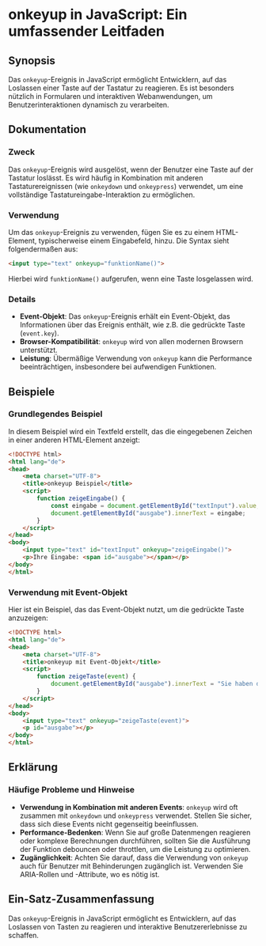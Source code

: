 <!--
Meta Description: # onkeyup in JavaScript: Ein umfassender Leitfaden ## Synopsis Das `onkeyup`-Ereignis in JavaScript ermöglicht Entwicklern, auf das Loslassen einer Ta...
Meta Keywords: onkeyup, das, html, die, event
-->

# onkeyup in JavaScript: Ein umfassender Leitfaden

## Synopsis
Das `onkeyup`-Ereignis in JavaScript ermöglicht Entwicklern, auf das Loslassen einer Taste auf der Tastatur zu reagieren. Es ist besonders nützlich in Formularen und interaktiven Webanwendungen, um Benutzerinteraktionen dynamisch zu verarbeiten.

## Dokumentation
### Zweck
Das `onkeyup`-Ereignis wird ausgelöst, wenn der Benutzer eine Taste auf der Tastatur loslässt. Es wird häufig in Kombination mit anderen Tastaturereignissen (wie `onkeydown` und `onkeypress`) verwendet, um eine vollständige Tastatureingabe-Interaktion zu ermöglichen.

### Verwendung
Um das `onkeyup`-Ereignis zu verwenden, fügen Sie es zu einem HTML-Element, typischerweise einem Eingabefeld, hinzu. Die Syntax sieht folgendermaßen aus:

```html
<input type="text" onkeyup="funktionName()">
```

Hierbei wird `funktionName()` aufgerufen, wenn eine Taste losgelassen wird.

### Details
- **Event-Objekt**: Das `onkeyup`-Ereignis erhält ein Event-Objekt, das Informationen über das Ereignis enthält, wie z.B. die gedrückte Taste (`event.key`).
- **Browser-Kompatibilität**: `onkeyup` wird von allen modernen Browsern unterstützt.
- **Leistung**: Übermäßige Verwendung von `onkeyup` kann die Performance beeinträchtigen, insbesondere bei aufwendigen Funktionen.

## Beispiele
### Grundlegendes Beispiel
In diesem Beispiel wird ein Textfeld erstellt, das die eingegebenen Zeichen in einer anderen HTML-Element anzeigt:

```html
<!DOCTYPE html>
<html lang="de">
<head>
    <meta charset="UTF-8">
    <title>onkeyup Beispiel</title>
    <script>
        function zeigeEingabe() {
            const eingabe = document.getElementById("textInput").value;
            document.getElementById("ausgabe").innerText = eingabe;
        }
    </script>
</head>
<body>
    <input type="text" id="textInput" onkeyup="zeigeEingabe()">
    <p>Ihre Eingabe: <span id="ausgabe"></span></p>
</body>
</html>
```

### Verwendung mit Event-Objekt
Hier ist ein Beispiel, das das Event-Objekt nutzt, um die gedrückte Taste anzuzeigen:

```html
<!DOCTYPE html>
<html lang="de">
<head>
    <meta charset="UTF-8">
    <title>onkeyup mit Event-Objekt</title>
    <script>
        function zeigeTaste(event) {
            document.getElementById("ausgabe").innerText = "Sie haben die Taste '" + event.key + "' losgelassen.";
        }
    </script>
</head>
<body>
    <input type="text" onkeyup="zeigeTaste(event)">
    <p id="ausgabe"></p>
</body>
</html>
```

## Erklärung
### Häufige Probleme und Hinweise
- **Verwendung in Kombination mit anderen Events**: `onkeyup` wird oft zusammen mit `onkeydown` und `onkeypress` verwendet. Stellen Sie sicher, dass sich diese Events nicht gegenseitig beeinflussen.
- **Performance-Bedenken**: Wenn Sie auf große Datenmengen reagieren oder komplexe Berechnungen durchführen, sollten Sie die Ausführung der Funktion debouncen oder throttlen, um die Leistung zu optimieren.
- **Zugänglichkeit**: Achten Sie darauf, dass die Verwendung von `onkeyup` auch für Benutzer mit Behinderungen zugänglich ist. Verwenden Sie ARIA-Rollen und -Attribute, wo es nötig ist.

## Ein-Satz-Zusammenfassung
Das `onkeyup`-Ereignis in JavaScript ermöglicht es Entwicklern, auf das Loslassen von Tasten zu reagieren und interaktive Benutzererlebnisse zu schaffen.